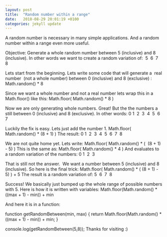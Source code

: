 ```yaml
---
layout: post
title:  "Random number within a range"
date:   2018-08-29 20:01:19 +0100
categories: jekyll update
---
```

A random number is necessary in many simple applications. And a random number within a range even more useful.

Objective: Generate a whole random number between 5 (inclusive) and 8 (inclusive). In other words we want to create a random variation of:
 5  6  7  8 

Lets start from the beginning. Lets write some code that will generate a  real number  (not a whole number) between 0 (inclusive) and 8 (exclusive) :
Math.random() * 8

Since we want a whole number and not a real number lets wrap this in a Math.floor() like this:
Math.floor( Math.random() * 8 )

Now we are only generating whole numbers. Great! But the the numbers a still between 0 (inclusive) and 8 (exclusive). In other words:
0 1  2  3  4  5  6  7 

Luckily the fix is easy. Lets just add the number 1.
Math.floor( Math.random() * (8 + 1) )
The result: 0 1  2  3  4  5  6  7  8 

We are not quite home yet. Lets write:
Math.floor( Math.random() * (  (8 + 1) - 5) )
This is the same as: Math.floor( Math.random() * 4 )
And evaluates to a random variation of the numbers:
0 1  2  3

That is still not the answer.  We want a number between 5 (inclusive) and 8 (inclusive). So here is the final trick:
Math.floor( Math.random() * ( (8 + 1) - 5) ) + 5
The result is a random variation of: 5  6  7  8 

Success! We basically just bumped up the whole range of possible numbers with 5. Here is how it is written with variables:
Math.floor(Math.random() * ((max + 1) - min)) + min

And here it is in a function:

function getRandomBetween(min, max) {
  return Math.floor(Math.random() * ((max + 1) - min)) + min;
}

console.log(getRandomBetween(5,8));
Thanks for visiting :)